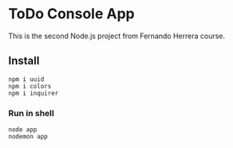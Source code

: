 # ToDo Console App

This is the second Node.js project from Fernando Herrera course.

## Install
```
npm i uuid
npm i colors
npm i inquirer
```

### Run in shell
```
node app
nodemon app
```

